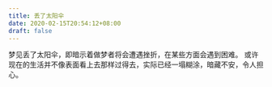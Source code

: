 ```yaml
---
title: 丢了太阳伞
date: 2020-02-15T20:54:12+08:00
draft: false
---
```


梦见丢了太阳伞，即暗示着做梦者将会遭遇挫折，在某些方面会遇到困难。
或许现在的生活并不像表面看上去那样过得去，实际已经一塌糊涂，暗藏不安，令人担心。
